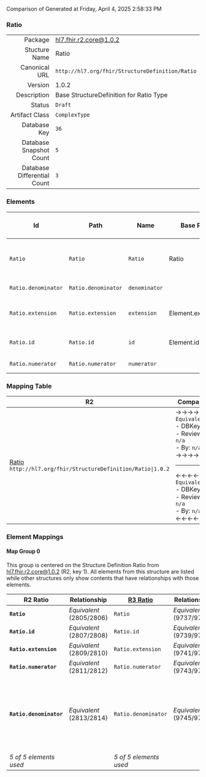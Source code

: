 Comparison of 
Generated at Friday, April 4, 2025 2:58:33 PM

### Ratio

|      |     |
| ---: | --- |
| Package | hl7.fhir.r2.core@1.0.2 |
| Stucture Name | Ratio |
| Canonical URL | `http://hl7.org/fhir/StructureDefinition/Ratio` |
| Version | 1.0.2 |
| Description | Base StructureDefinition for Ratio Type |
| Status | `Draft` |
| Artifact Class | `ComplexType` |
| Database Key | `36` |
| Database Snapshot Count | `5` |
| Database Differential Count | `3` |

### Elements

| Id | Path | Name | Base Path | Short | Cardinality | Collated Type | Binding Strength | Binding Value Set |
| -- | ---- | ---- | --------- | ----- | ----------- | ------------- | ---------------- | ----------------- |
| `Ratio` | `Ratio` | `Ratio` | Ratio | A ratio of two Quantity values - a numerator and a denominator | 0..* | Ratio |  |  |
| `Ratio.denominator` | `Ratio.denominator` | `denominator` |  | Denominator value | 0..1 | Quantity |  |  |
| `Ratio.extension` | `Ratio.extension` | `extension` | Element.extension | Additional Content defined by implementations | 0..* | Extension |  |  |
| `Ratio.id` | `Ratio.id` | `id` | Element.id | xml:id (or equivalent in JSON) | 0..1 | id |  |  |
| `Ratio.numerator` | `Ratio.numerator` | `numerator` |  | Numerator value | 0..1 | Quantity |  |  |
### Mapping Table

| R2 | Comparison | R3 | Comparison | R4 | Comparison | R4B | Comparison | R5
| --- | --- | --- | --- | --- | --- | --- | --- | ---
| [Ratio](/docs/R2/ComplexTypes/Ratio.md)<br/> `http://hl7.org/fhir/StructureDefinition/Ratio\|1.0.2` | →→→→→→→<br/>`Equivalent`<br/>- DBKey: `67`<br/>- Reviewed: `n/a`<br/>- By: `n/a`<br/>→→→→→→→<hr/>←←←←←←←<br/>`Equivalent`<br/>- DBKey: `233`<br/>- Reviewed: `n/a`<br/>- By: `n/a`<br/>←←←←←←←| [Ratio](/docs/R3/ComplexTypes/Ratio.md)<br/> `http://hl7.org/fhir/StructureDefinition/Ratio\|3.0.2` | →→→→→→→<br/>`Equivalent`<br/>- DBKey: `407`<br/>- Reviewed: `n/a`<br/>- By: `n/a`<br/>→→→→→→→<hr/>←←←←←←←<br/>`Equivalent`<br/>- DBKey: `603`<br/>- Reviewed: `n/a`<br/>- By: `n/a`<br/>←←←←←←←| [Ratio](/docs/R4/ComplexTypes/Ratio.md)<br/> `http://hl7.org/fhir/StructureDefinition/Ratio\|4.0.1` | →→→→→→→<br/>`Equivalent`<br/>- DBKey: `1371`<br/>- Reviewed: `n/a`<br/>- By: `n/a`<br/>→→→→→→→<hr/>←←←←←←←<br/>`Equivalent`<br/>- DBKey: `1372`<br/>- Reviewed: `n/a`<br/>- By: `n/a`<br/>←←←←←←←| [Ratio](/docs/R4B/ComplexTypes/Ratio.md)<br/> `http://hl7.org/fhir/StructureDefinition/Ratio\|4.3.0` | →→→→→→→<br/>`SourceIsBroaderThanTarget`<br/>- DBKey: `917`<br/>- Reviewed: `n/a`<br/>- By: `n/a`<br/>→→→→→→→<hr/>←←←←←←←<br/>`Equivalent`<br/>- DBKey: `1146`<br/>- Reviewed: `n/a`<br/>- By: `n/a`<br/>←←←←←←←| [Ratio](/docs/R5/ComplexTypes/Ratio.md)<br/> `http://hl7.org/fhir/StructureDefinition/Ratio\|5.0.0` 

### Element Mappings


#### Map Group 0

This group is centered on the Structure Definition Ratio from hl7.fhir.r2.core@1.0.2 (R2, key 1).
All elements from this structure are listed while other structures only show contents that have relationships with those elements.

| R2 Ratio| Relationship | [R3 Ratio](/docs/R3/ComplexTypes/Ratio.md)| Relationship | [R4 Ratio](/docs/R4/ComplexTypes/Ratio.md)| Relationship | [R4B Ratio](/docs/R4B/ComplexTypes/Ratio.md)| Relationship | [R5 Ratio](/docs/R5/ComplexTypes/Ratio.md)
| --- | --- | --- | --- | --- | --- | --- | --- | ---
| **`Ratio`**| _Equivalent_<br/>(2805/2806)| `Ratio`| _Equivalent_<br/>(9737/9738)| `Ratio`| _Equivalent_<br/>(21203/21204)| `Ratio`| _Equivalent_<br/>(36263/36264)| `Ratio`
| **`Ratio.id`**| _Equivalent_<br/>(2807/2808)| `Ratio.id`| _Equivalent_<br/>(9739/9740)| `Ratio.id`| _Equivalent_<br/>(21205/21206)| `Ratio.id`| _Equivalent_<br/>(36265/36266)| `Ratio.id`
| **`Ratio.extension`**| _Equivalent_<br/>(2809/2810)| `Ratio.extension`| _Equivalent_<br/>(9741/9742)| `Ratio.extension`| _Equivalent_<br/>(21207/21208)| `Ratio.extension`| _Equivalent_<br/>(36267/36268)| `Ratio.extension`
| **`Ratio.numerator`**| _Equivalent_<br/>(2811/2812)| `Ratio.numerator`| _Equivalent_<br/>(9743/9744)| `Ratio.numerator`| _Equivalent_<br/>(21209/21210)| `Ratio.numerator`| _Equivalent_<br/>(36269/36270)| `Ratio.numerator`
| **`Ratio.denominator`**| _Equivalent_<br/>(2813/2814)| `Ratio.denominator`| _Equivalent_<br/>(9745/9746)| `Ratio.denominator`| _Equivalent_<br/>(21211/21212)| `Ratio.denominator`| →→→→ _SourceIsBroaderThanTarget_ →→→→ <br/>(36271)<hr/>←←←← _SourceIsNarrowerThanTarget_ ←←←← <br/>(36272)| `Ratio.denominator`
| *5 of 5 elements used* | | *5 of 5 elements used* | | *5 of 5 elements used* | | *5 of 5 elements used* | | *5 of 5 elements used* 

